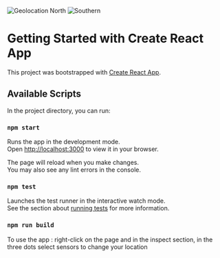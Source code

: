 ![Geolocation North](https://user-images.githubusercontent.com/97979235/209681418-9413b06f-ab62-49d2-869b-6da525acc43a.JPG)
![Southern](https://user-images.githubusercontent.com/97979235/209681420-8c4a3390-6b40-47a0-b198-7f445ced3a10.JPG)
# Getting Started with Create React App

This project was bootstrapped with [Create React App](https://github.com/facebook/create-react-app).

## Available Scripts

In the project directory, you can run:

### `npm start`

Runs the app in the development mode.\
Open [http://localhost:3000](http://localhost:3000) to view it in your browser.

The page will reload when you make changes.\
You may also see any lint errors in the console.

### `npm test`

Launches the test runner in the interactive watch mode.\
See the section about [running tests](https://facebook.github.io/create-react-app/docs/running-tests) for more information.

### `npm run build`

To use the app :
right-click on the page and in the inspect section, in the three dots select sensors to change your location
